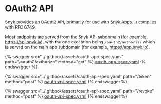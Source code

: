 # OAuth2 API

Snyk provides an OAuth2 API, primarily for use with [Snyk Apps](how-to-use-snyk-apps-apis/). It complies with RFC 6749.

Most endpoints are served from the Snyk API subdomain (for example, https://api.snyk.io), with the one exception being `/oauth2/authorize` which is served on the main app subdomain (for example, https://app.snyk.io).

{% swagger src="../.gitbook/assets/oauth-app-spec.yaml" path="/oauth2/authorize" method="get" %}
[oauth-app-spec.yaml](../.gitbook/assets/oauth-app-spec.yaml)
{% endswagger %}

{% swagger src="../.gitbook/assets/oauth-api-spec.yaml" path="/token" method="post" %}
[oauth-api-spec.yaml](../.gitbook/assets/oauth-api-spec.yaml)
{% endswagger %}

{% swagger src="../.gitbook/assets/oauth-api-spec.yaml" path="/revoke" method="post" %}
[oauth-api-spec.yaml](../.gitbook/assets/oauth-api-spec.yaml)
{% endswagger %}
